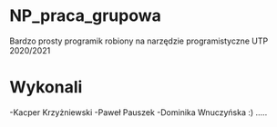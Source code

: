 # NP_praca_grupowa
 Bardzo prosty programik robiony na narzędzie programistyczne UTP 2020/2021
 
# Wykonali
-Kacper Krzyżniewski
-Paweł Pauszek
-Dominika Wnuczyńska
:)
.....
